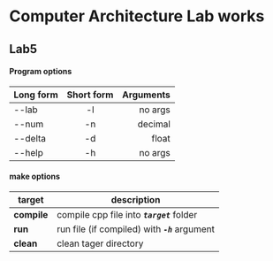 # Computer Architecture Lab works
## Lab5

#### Program options
| Long form | Short form | Arguments |
|:---|:---:|---:|
| -\-lab | -l | no args |
| -\-num | -n | decimal |
| -\-delta | -d | float |
| -\-help | -h | no args |

#### make options
| target | description |
|---|---|
| **compile** | compile cpp file into ***```target```*** folder |
| **run** | run file (if compiled) with ***```-h```*** argument |
| **clean** | clean tager directory |
